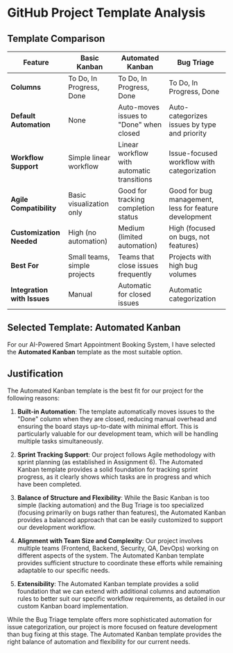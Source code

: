 # GitHub Project Template Analysis

## Template Comparison

| Feature | Basic Kanban | Automated Kanban | Bug Triage |
|---------|-------------|------------------|------------|
| **Columns** | To Do, In Progress, Done | To Do, In Progress, Done | To Do, In Progress, Done |
| **Default Automation** | None | Auto-moves issues to "Done" when closed | Auto-categorizes issues by type and priority |
| **Workflow Support** | Simple linear workflow | Linear workflow with automatic transitions | Issue-focused workflow with categorization |
| **Agile Compatibility** | Basic visualization only | Good for tracking completion status | Good for bug management, less for feature development |
| **Customization Needed** | High (no automation) | Medium (limited automation) | High (focused on bugs, not features) |
| **Best For** | Small teams, simple projects | Teams that close issues frequently | Projects with high bug volumes |
| **Integration with Issues** | Manual | Automatic for closed issues | Automatic categorization |

## Selected Template: Automated Kanban

For our AI-Powered Smart Appointment Booking System, I have selected the **Automated Kanban** template as the most suitable option.

## Justification

The Automated Kanban template is the best fit for our project for the following reasons:

1. **Built-in Automation**: The template automatically moves issues to the "Done" column when they are closed, reducing manual overhead and ensuring the board stays up-to-date with minimal effort. This is particularly valuable for our development team, which will be handling multiple tasks simultaneously.

2. **Sprint Tracking Support**: Our project follows Agile methodology with sprint planning (as established in Assignment 6). The Automated Kanban template provides a solid foundation for tracking sprint progress, as it clearly shows which tasks are in progress and which have been completed.

3. **Balance of Structure and Flexibility**: While the Basic Kanban is too simple (lacking automation) and the Bug Triage is too specialized (focusing primarily on bugs rather than features), the Automated Kanban provides a balanced approach that can be easily customized to support our development workflow.

4. **Alignment with Team Size and Complexity**: Our project involves multiple teams (Frontend, Backend, Security, QA, DevOps) working on different aspects of the system. The Automated Kanban template provides sufficient structure to coordinate these efforts while remaining adaptable to our specific needs.

5. **Extensibility**: The Automated Kanban template provides a solid foundation that we can extend with additional columns and automation rules to better suit our specific workflow requirements, as detailed in our custom Kanban board implementation.

While the Bug Triage template offers more sophisticated automation for issue categorization, our project is more focused on feature development than bug fixing at this stage. The Automated Kanban template provides the right balance of automation and flexibility for our current needs.
